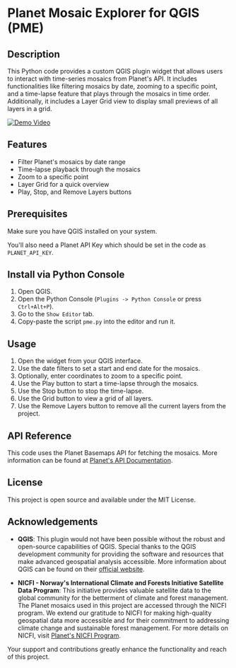 # Planet Mosaic Explorer for QGIS (PME)

## Description

This Python code provides a custom QGIS plugin widget that allows users to interact with time-series mosaics from Planet's API. It includes functionalities like filtering mosaics by date, zooming to a specific point, and a time-lapse feature that plays through the mosaics in time order. Additionally, it includes a Layer Grid view to display small previews of all layers in a grid.

[![Demo Video](http://img.youtube.com/vi/7-GBlTpv4X8/0.jpg)](http://www.youtube.com/watch?v=7-GBlTpv4X8)

## Features

- Filter Planet's mosaics by date range
- Time-lapse playback through the mosaics
- Zoom to a specific point
- Layer Grid for a quick overview
- Play, Stop, and Remove Layers buttons

## Prerequisites

Make sure you have QGIS installed on your system.

You'll also need a Planet API Key which should be set in the code as `PLANET_API_KEY`.


## Install via Python Console
1. Open QGIS.
2. Open the Python Console (`Plugins -> Python Console` or press `Ctrl+Alt+P`).
3. Go to the `Show Editor` tab.
4. Copy-paste the script `pme.py` into the editor and run it.

## Usage

1. Open the widget from your QGIS interface.
2. Use the date filters to set a start and end date for the mosaics.
3. Optionally, enter coordinates to zoom to a specific point.
4. Use the Play button to start a time-lapse through the mosaics.
5. Use the Stop button to stop the time-lapse.
6. Use the Grid button to view a grid of all layers.
7. Use the Remove Layers button to remove all the current layers from the project.

## API Reference

This code uses the Planet Basemaps API for fetching the mosaics. More information can be found at [Planet's API Documentation](https://developers.planet.com/docs/basemaps/).

## License

This project is open source and available under the MIT License.

## Acknowledgements

- **QGIS**: This plugin would not have been possible without the robust and open-source capabilities of QGIS. Special thanks to the QGIS development community for providing the software and resources that make advanced geospatial analysis accessible. More information about QGIS can be found on their [official website](https://qgis.org/).

- **NICFI - Norway's International Climate and Forests Initiative Satellite Data Program**: This initiative provides valuable satellite data to the global community for the betterment of climate and forest management. The Planet mosaics used in this project are accessed through the NICFI program. We extend our gratitude to NICFI for making high-quality geospatial data more accessible and for their commitment to addressing climate change and sustainable forest management. For more details on NICFI, visit [Planet's NICFI Program](https://www.planet.com/nicfi/).

Your support and contributions greatly enhance the functionality and reach of this project.


